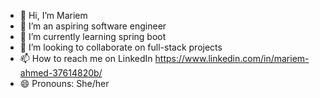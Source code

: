 - 👋 Hi, I’m Mariem
- 👀 I’m an aspiring software engineer 
- 🌱 I’m currently learning spring boot
- 💞️ I’m looking to collaborate on full-stack projects
- 📫 How to reach me on LinkedIn https://www.linkedin.com/in/mariem-ahmed-37614820b/
- 😄 Pronouns: She/her

<!---
Mariem5005/Mariem5005 is a ✨ special ✨ repository because its `README.md` (this file) appears on your GitHub profile.
You can click the Preview link to take a look at your changes.
--->
